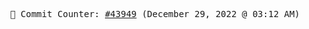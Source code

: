 <p align="center">
    <samp>
        📮 Commit Counter: <a href="https://github.com/Javascript-void0/Javascript-void0/commits/main">#43949</a> (December 29, 2022 @ 03:12 AM)
    </samp>
</p>